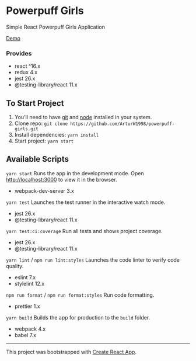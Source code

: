 # Powerpuff Girls

Simple React Powerpuff Girls Application

[Demo](https://arturw1998.github.io/powerpuff-girls/)

### Provides

- react ^16.x
- redux 4.x
- jest 26.x
- @testing-library/react 11.x

## To Start Project

1. You'll need to have [git](https://git-scm.com/) and [node](https://nodejs.org/en/) installed in
   your system.
2. Clone repo: `git clone https://github.com/ArturW1998/powerpuff-girls.git`
3. Install dependencies: `yarn install`
4. Start project: `yarn start`

## Available Scripts

`yarn start` Runs the app in the development mode. Open
[http://localhost:3000](http://localhost:3000) to view it in the browser.

- webpack-dev-server 3.x

`yarn test` Launches the test runner in the interactive watch mode.

- jest 26.x
- @testing-library/react 11.x

`yarn test:ci:coverage` Run all tests and shows project coverage.

- jest 26.x
- @testing-library/react 11.x

`yarn lint` / `npm run lint:styles` Launches the code linter to verify code quality.

- eslint 7.x
- stylelint 12.x

`npm run format` / `npm run format:styles` Run code formatting.

- prettier 1.x

`yarn build` Builds the app for production to the `build` folder.

- webpack 4.x
- babel 7.x

---

This project was bootstrapped with [Create React App](https://github.com/facebook/create-react-app).
